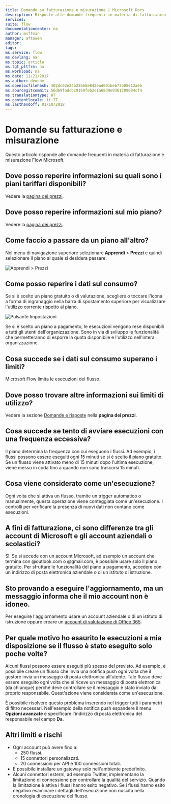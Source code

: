 ```yaml
---
title: Domande su fatturazione e misurazione | Microsoft Docs
description: Risposte alle domande frequenti in materia di fatturazione e misurazione in Microsoft Flow
services: 
suite: flow
documentationcenter: na
author: msftman
manager: aftowen
editor: 
tags: 
ms.service: flow
ms.devlang: na
ms.topic: article
ms.tgt_pltfrm: na
ms.workload: na
ms.date: 11/21/2017
ms.author: deonhe
ms.openlocfilehash: 302dc02e24b23b68e842ead001beb77b08e12aeb
ms.sourcegitcommit: 56d69fadcbc9169feb2e1a68d9e9361709084cf4
ms.translationtype: HT
ms.contentlocale: it-IT
ms.lasthandoff: 01/10/2018
---
```

# <a name="billing-and-metering-questions"></a>Domande su fatturazione e misurazione

Questo articolo risponde alle domande frequenti in materia di fatturazione e misurazione Flow Microsoft.

## <a name="where-can-i-find-out-what-pricing-plans-are-available"></a>Dove posso reperire informazioni su quali sono i piani tariffari disponibili?

Vedere la [pagina dei prezzi](https://flow.microsoft.com/pricing/).

## <a name="where-can-i-find-out-what-my-plan-is"></a>Dove posso reperire informazioni sul mio piano?

Vedere la [pagina dei prezzi](https://flow.microsoft.com/pricing/).

## <a name="how-do-i-switch-plans"></a>Come faccio a passare da un piano all'altro?

Nel menu di navigazione superiore selezionare **Apprendi** > **Prezzi** e quindi selezionare il piano al quale si desidera passare.

![Apprendi > Prezzi](./media/billing-questions/learn-pricing.png)

## <a name="how-do-i-know-how-much-ive-used"></a>Come posso reperire i dati sul consumo?

Se si è scelto un piano gratuito o di valutazione, scegliere o toccare l'icona a forma di ingranaggio nella barra di spostamento superiore per visualizzare l'utilizzo corrente rispetto al piano. 

![Pulsante Impostazioni](./media/billing-questions/settings.png)

Se si è scelto un piano a pagamento, le esecuzioni vengono rese disponibili a tutti gli utenti dell'organizzazione. Sono in via di sviluppo le funzionalità che permetteranno di esporre la quota disponibile e l'utilizzo nell'intera organizzazione.

## <a name="what-happens-if-my-usage-exceeds-the-limits"></a>Cosa succede se i dati sul consumo superano i limiti?

Microsoft Flow limita le esecuzioni del flusso.

## <a name="where-can-i-find-more-information-regarding-the-usage-limits"></a>Dove posso trovare altre informazioni sui limiti di utilizzo?

Vedere la sezione [Domande e risposte](https://flow.microsoft.com/pricing/) nella **pagina dei prezzi**.

## <a name="what-happens-if-i-try-to-execute-runs-too-frequently"></a>Cosa succede se tento di avviare esecuzioni con una frequenza eccessiva?

Il piano determina la frequenza con cui eseguono i flussi. Ad esempio, i flussi possono essere eseguiti ogni 15 minuti se si è scelto il piano gratuito. Se un flusso viene attivato meno di 15 minuti dopo l'ultima esecuzione, viene messo in coda fino a quando non sono trascorsi 15 minuti.

## <a name="what-counts-as-a-run"></a>Cosa viene considerato come un'esecuzione?

Ogni volta che si attiva un flusso, tramite un trigger automatico o manualmente, questa operazione viene conteggiata come un'esecuzione. I controlli per verificare la presenza di nuovi dati non contano come esecuzioni.

## <a name="are-there-differences-between-microsoft-accounts-and-work-or-school-accounts-for-billing"></a>A fini di fatturazione, ci sono differenze tra gli account di Microsoft e gli account aziendali o scolastici?

Sì. Se si accede con un account Microsoft, ad esempio un account che termina con @outlook.com o @gmail.com, è possibile usare solo il piano gratuito. Per sfruttare le funzionalità del piano a pagamento, accedere con un indirizzo di posta elettronica aziendale o di un istituto di istruzione.

## <a name="im-trying-to-upgrade-but-im-told-my-account-isnt-eligible"></a>Sto provando a eseguire l'aggiornamento, ma un messaggio informa che il mio account non è idoneo.

Per eseguire l'aggiornamento usare un account aziendale o di un istituto di istruzione oppure creare un [account di valutazione di Office 365](https://powerbi.microsoft.com/documentation/powerbi-admin-signing-up-for-power-bi-with-a-new-office-365-trial/).

## <a name="why-did-i-run-out-of-runs-when-my-flow-only-ran-a-few-times"></a>Per quale motivo ho esaurito le esecuzioni a mia disposizione se il flusso è stato eseguito solo poche volte?

Alcuni flussi possono essere eseguiti più spesso del previsto. Ad esempio, è possibile creare un flusso che invia una notifica push ogni volta che il gestore invia un messaggio di posta elettronica all'utente. Tale flusso deve essere eseguito ogni volta che si riceve un messaggio di posta elettronica (da chiunque) perché deve controllare se il messaggio è stato inviato dal proprio responsabile. Quest'azione viene considerata come un'esecuzione.

È possibile risolvere questo problema inserendo nel trigger tutti i parametri di filtro necessari. Nell'esempio della notifica push espandere il menu **Opzioni avanzate** e specificare l'indirizzo di posta elettronica del responsabile nel campo **Da**.

## <a name="other-limits-and-caveats"></a>Altri limiti e rischi

* Ogni account può avere fino a:
  * 250 flussi.
  * 15 connettori personalizzati.
  * 20 connessioni per API e 100 connessioni totali.
* È possibile installare un gateway solo nell'ambiente predefinito.
* Alcuni connettori esterni, ad esempio Twitter, implementano la limitazione di connessione per controllare la qualità del servizio. Quando la limitazione è attiva i flussi hanno esito negativo. Se i flussi hanno esito negativo esaminare i dettagli dell'esecuzione non riuscita nella cronologia di esecuzione del flusso.
